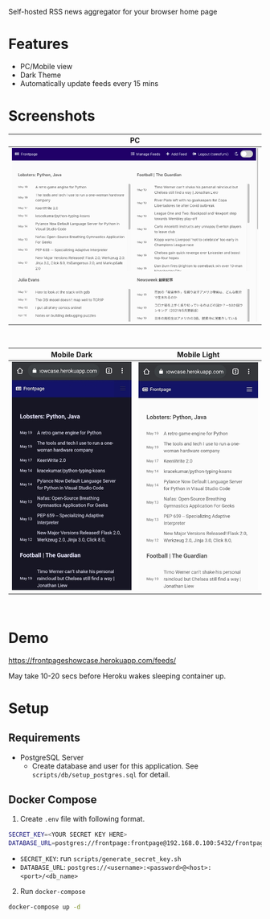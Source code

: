 Self-hosted RSS news aggregator for your browser home page

# Features
- PC/Mobile view
- Dark Theme
- Automatically update feeds every 15 mins

# Screenshots

PC             |
:-------------:|
![PC View](docs/img/PC.png) |

<br/>

Mobile Dark             |  Mobile Light
:-------------------------:|:-------------------------:
<img src="docs/img/Mobile%20Dark.jpg" alt="Mobile Dark" width="350px;"/>  |  <img src="docs/img/Mobile%20Light.jpg" alt="Mobile Light" width="350px;"/>

<br/>


# Demo
https://frontpageshowcase.herokuapp.com/feeds/

May take 10-20 secs before Heroku wakes sleeping container up.


# Setup

## Requirements
- PostgreSQL Server
    - Create database and user  for this application. See `scripts/db/setup_postgres.sql` for detail.

## Docker Compose

1. Create `.env` file with following format. 
```sh
SECRET_KEY=<YOUR SECRET KEY HERE>
DATABASE_URL=postgres://frontpage:frontpage@192.168.0.100:5432/frontpage
```
- `SECRET_KEY`: run `scripts/generate_secret_key.sh`
- `DATABASE_URL`: `postgres://<username>:<password>@<host>:<port>/<db_name>`


2. Run `docker-compose`
```sh
docker-compose up -d
```
